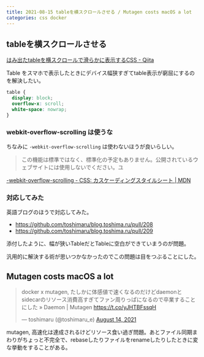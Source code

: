 ```yaml
---
title: 2021-08-15 tableを横スクロールさせる / Mutagen costs macOS a lot
categories: css docker
---
```


## tableを横スクロールさせる

[はみ出たtableを横スクロールで滑らかに表示するCSS - Qiita](https://qiita.com/ymeeto/items/f165576f49f37e28e253)

Table をスマホで表示したときにデバイス幅狭すぎてtable表示が窮屈にするのを解決したい。

```css
table {
  display: block;
  overflow-x: scroll;
  white-space: nowrap;
}
```

### webkit-overflow-scrolling は使うな

ちなみに `-webkit-overflow-scrolling` は使わないほうが良いらしい。

> この機能は標準ではなく、標準化の予定もありません。公開されているウェブサイトには使用しないでください。ユ

[-webkit-overflow-scrolling - CSS: カスケーディングスタイルシート \| MDN](https://developer.mozilla.org/ja/docs/Web/CSS/-webkit-overflow-scrolling)

### 対応してみた

英語ブログのほうで対応してみた。

- <https://github.com/toshimaru/blog.toshima.ru/pull/208>
- <https://github.com/toshimaru/blog.toshima.ru/pull/209>

添付したように、幅が狭いTableだとTableに空白ができていまうのが問題。

汎用的に解決する術が思いつかなかったのでこの問題は目をつぶることにした。

## Mutagen costs macOS a lot

<blockquote class="twitter-tweet"><p lang="ja" dir="ltr">docker x mutagen, たしかに体感値で速くなるのだけどdaemonとsidecarのリソース消費高すぎてファン周りっぱになるので卒業することにした » Daemon | Mutagen <a href="https://t.co/yJHTBFssqH">https://t.co/yJHTBFssqH</a></p>&mdash; toshimaru (@toshimaru_e) <a href="https://twitter.com/toshimaru_e/status/1426383275837165571?ref_src=twsrc%5Etfw">August 14, 2021</a></blockquote> <script async src="https://platform.twitter.com/widgets.js" charset="utf-8"></script>

mutagen, 高速化は達成されるけどリソース食い過ぎ問題。あとファイル同期まわりがちょっと不完全で、rebaseしたりファイルをrenameしたりしたときに変な挙動をすることがある。
